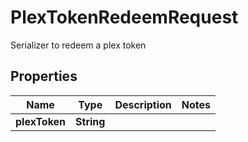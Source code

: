 

# PlexTokenRedeemRequest

Serializer to redeem a plex token

## Properties

| Name | Type | Description | Notes |
|------------ | ------------- | ------------- | -------------|
|**plexToken** | **String** |  |  |



